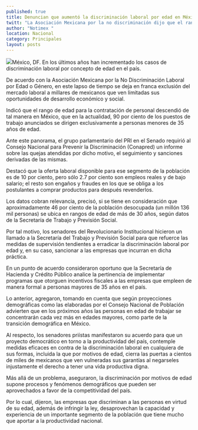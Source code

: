```yaml
---
published: true
title: Denuncian que aumentó la discriminación laboral por edad en México
twitt: "La Asociación Mexicana por la no discriminación dijo que el rango para la contratación de personal descendió de tal manera que 90% de los puestos de trabajo anunciados se dirigen exclusivamente a personas menores de 35 años"
author: "Notimex "
location: Nacional
category: Principales
layout: posts
---
```


![](http://i.imgur.com/ip7sRQ3m.jpg)México, DF. En los últimos años han incrementado los casos de discriminación laboral por concepto de edad en el país.

De acuerdo con la Asociación Mexicana por la No Discriminación Laboral por Edad o Género, en este lapso de tiempo se deja en franca exclusión del mercado laboral a millares de mexicanos que ven limitadas sus oportunidades de desarrollo económico y social.

Indicó que el rango de edad para la contratación de personal descendió de tal manera en México, que en la actualidad, 90 por ciento de los puestos de trabajo anunciados se dirigen exclusivamente a personas menores de 35 años de edad.

Ante este panorama, el grupo parlamentario del PRI en el Senado requirió al Consejo Nacional para Prevenir la Discriminación (Conapred) un informe sobre las quejas atendidas por dicho motivo, el seguimiento y sanciones derivadas de las mismas.

Destacó que la oferta laboral disponible para ese segmento de la población es de 10 por ciento, pero sólo 2.7 por ciento son empleos reales y de bajo salario; el resto son engaños y fraudes en los que se obliga a los postulantes a comprar productos para después revenderlos.

Los datos cobran relevancia, precisó, si se tiene en consideración que aproximadamente 46 por ciento de la población desocupada (un millón 136 mil personas) se ubica en rangos de edad de más de 30 años, según datos de la Secretaría de Trabajo y Previsión Social.

Por tal motivo, los senadores del Revolucionario Institucional hicieron un llamado a la Secretaría del Trabajo y Previsión Social para que refuerce las medidas de supervisión tendientes a erradicar la discriminación laboral por edad y, en su caso, sancionar a las empresas que incurran en dicha práctica.

En un punto de acuerdo consideraron oportuno que la Secretaría de Hacienda y Crédito Público analice la pertinencia de implementar programas que otorguen incentivos fiscales a las empresas que empleen de manera formal a personas mayores de 35 años en el país.

Lo anterior, agregaron, tomando en cuenta que según proyecciones demográficas como las elaboradas por el Consejo Nacional de Población advierten que en los próximos años las personas en edad de trabajar se concentrarán cada vez más en edades mayores, como parte de la transición demográfica en México.

Al respecto, los senadores priístas manifestaron su acuerdo para que un proyecto democrático en torno a la productividad del país, contemple medidas eficaces en contra de la discriminación laboral en cualquiera de sus formas, incluida la que por motivos de edad, cierra las puertas a cientos de miles de mexicanos que ven vulneradas sus garantías al negarseles injustamente el derecho a tener una vida productiva digna.

Más allá de un problema, aseguraron, la discriminación por motivos de edad supone procesos y fenómenos demográficos que pueden ser aprovechados a favor de la competitividad del país.

Por lo cual, dijeron, las empresas que discriminan a las personas en virtud de su edad, además de infringir la ley, desaprovechan la capacidad y experiencia de un importante segmento de la población que tiene mucho que aportar a la productividad nacional.
